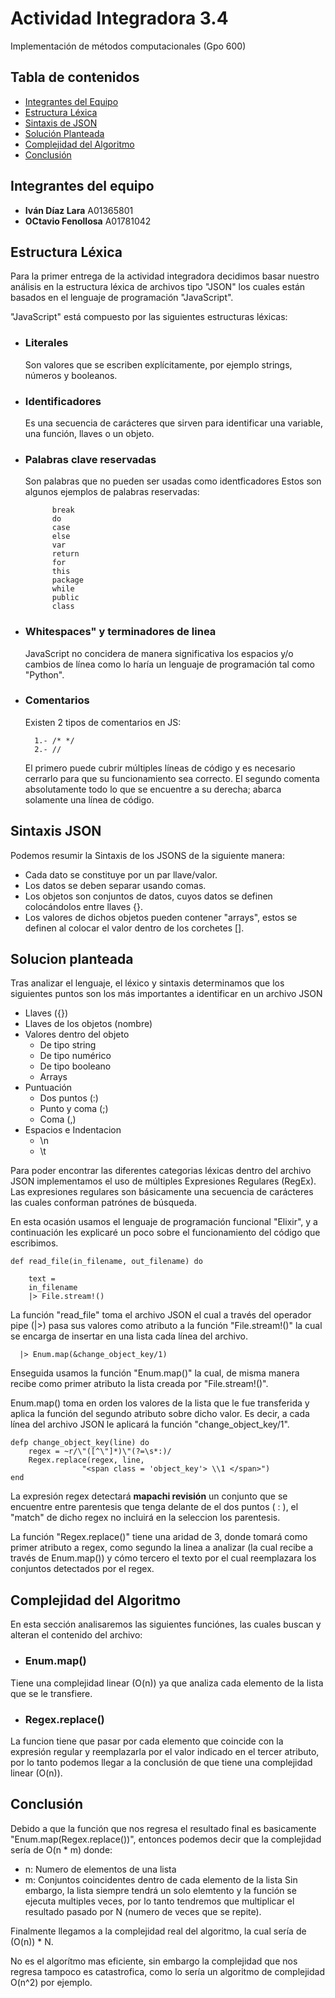 # Actividad Integradora 3.4
Implementación de métodos computacionales (Gpo 600) 
## Tabla de contenidos

- [Integrantes del Equipo](#integrantes-del-equipo)
- [Estructura Léxica](#estructura-lexica)
- [Sintaxis de JSON](#sintaxis-json)
- [Solución Planteada](#solucion-planteada)
- [Complejidad del Algoritmo](#complejidad-del-algoritmo)
- [Conclusión](#conclusión)

## Integrantes del equipo

 - **Iván Díaz Lara** A01365801 
 - **OCtavio Fenollosa** A01781042


## Estructura Léxica

Para la primer entrega de la actividad integradora decidimos basar nuestro análisis en la estructura léxica de archivos tipo "JSON" los cuales están basados en el lenguaje de programación "JavaScript".

"JavaScript" está compuesto por las siguientes estructuras léxicas: 
- ### Literales
    Son valores que se escriben explícitamente, por ejemplo strings, números y booleanos.
- ### Identificadores
    Es una secuencia de carácteres que sirven para identificar una variable, una función, llaves o un objeto.
- ### Palabras clave reservadas
    Son palabras que no pueden ser usadas como identficadores
    Estos son algunos ejemplos de palabras reservadas:
    
            break
            do
            case
            else
            var
            return
            for
            this
            package
            while
            public
            class
    
- ### Whitespaces" y terminadores de linea
    JavaScript no concidera de manera significativa los espacios y/o cambios de línea como lo haría un lenguaje de programación tal como "Python". 
- ### Comentarios
    Existen 2 tipos de comentarios en JS:

        1.- /* */
        2.- //

    El primero puede cubrir múltiples líneas de código y es necesario cerrarlo para que su funcionamiento sea correcto.
    El segundo comenta absolutamente todo lo que se encuentre a su derecha; abarca solamente una línea de código.

## Sintaxis JSON
Podemos resumir la Sintaxis de los JSONS de la siguiente manera:
- Cada dato se constituye por un par llave/valor.
- Los datos se deben separar usando comas.
- Los objetos son conjuntos de datos, cuyos datos se definen colocándolos entre llaves {}.
- Los valores de dichos objetos pueden contener "arrays", estos se definen al colocar el valor dentro de los corchetes [].

## Solucion planteada

Tras analizar el lenguaje, el léxico y sintaxis determinamos que los siguientes puntos son los más importantes a identificar en un archivo JSON

- Llaves ({})
- Llaves de los objetos (nombre)
- Valores dentro del objeto
    - De tipo string
    - De tipo numérico 
    - De tipo booleano
    - Arrays
- Puntuación 
    - Dos puntos (:)
    - Punto y coma (;)
    - Coma (,)
- Espacios e Indentacion
    - \n
    - \t

Para poder encontrar las diferentes categorias léxicas dentro del archivo JSON implementamos el uso de múltiples Expresiones Regulares (RegEx).
Las expresiones regulares son básicamente una secuencia de carácteres las cuales conforman patrónes de búsqueda.

En esta ocasión usamos el lenguaje de programación funcional "Elixir", y a continuación les explicaré un poco sobre el funcionamiento del código que escribimos.

    def read_file(in_filename, out_filename) do
        
        text =
        in_filename
        |> File.stream!()

La función "read_file" toma el archivo JSON el cual a través del operador pipe (|>) pasa sus valores como atributo a la función "File.stream!()" la cual se encarga de insertar en una lista cada línea del archivo.

      |> Enum.map(&change_object_key/1)

Enseguida usamos la función "Enum.map()" la cual, de misma manera recibe como primer atributo la lista creada por "File.stream!()". 

Enum.map() toma en orden los valores de la lista que le fue transferida y aplica la función del segundo atributo sobre dicho valor. Es decir, a cada línea del archivo JSON le aplicará la función "change_object_key/1".

    defp change_object_key(line) do
        regex = ~r/\"([^\"]*)\"(?=\s*:)/
        Regex.replace(regex, line,
                    "<span class = 'object_key'> \\1 </span>")
    end

La expresión regex detectará **mapachi revisión** un conjunto que se encuentre entre parentesis que tenga delante de el dos puntos ( : ), el "match" de dicho regex no incluirá en la seleccion los parentesis.

La función "Regex.replace()" tiene una aridad de 3, donde tomará como primer atributo a regex, como segundo la linea a analizar (la cual recibe a través de Enum.map()) y cómo tercero el texto por el cual reemplazara los conjuntos detectados por el regex.

## Complejidad del Algoritmo

En esta sección analisaremos las siguientes funciónes, las cuales buscan y alteran el contenido del archivo:
- ### Enum.map()
Tiene una complejidad linear (O(n)) ya que analiza cada elemento de la lista que se le transfiere.
- ### Regex.replace()
La funcion tiene que pasar por cada elemento que coincide con la expresión regular y reemplazarla por el valor indicado en el tercer atributo, por lo tanto podemos llegar a la conclusión de que tiene una complejidad linear (O(n)).

## Conclusión
Debido a que la función que nos regresa el resultado final es basicamente "Enum.map(Regex.replace())", entonces podemos decir que la complejidad sería de O(n * m) donde:
- n: Numero de elementos de una lista 
- m: Conjuntos coincidentes dentro de cada elemento de la lista 
Sin embargo, la lista siempre tendrá un solo elemtento y la función se ejecuta multiples veces, por lo tanto tendremos que multiplicar el resultado pasado por N (numero de veces que se repite).

Finalmente llegamos a la complejidad real del algoritmo, la cual sería de (O(n)) * N.

No es el algorítmo mas eficiente, sin embargo la complejidad que nos regresa tampoco es catastrofica, como lo sería un algoritmo de complejidad O(n^2) por ejemplo.


